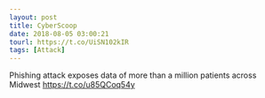 ```yaml
---
layout: post
title: CyberScoop
date: 2018-08-05 03:00:21
tourl: https://t.co/UiSN102kIR
tags: [Attack]
---
```

Phishing attack exposes data of more than a million patients across Midwest https://t.co/u85QCoq54y